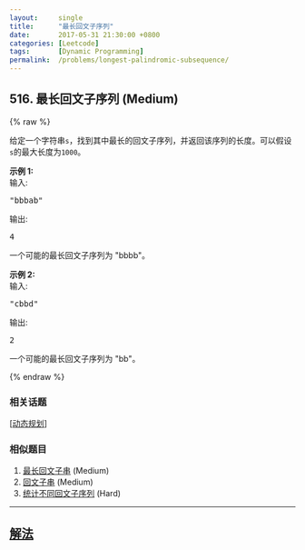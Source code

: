 ```yaml
---
layout:     single
title:      "最长回文子序列"
date:       2017-05-31 21:30:00 +0800
categories: [Leetcode]
tags:       [Dynamic Programming]
permalink:  /problems/longest-palindromic-subsequence/
---
```


## 516. 最长回文子序列 (Medium)

{% raw %}

<p>给定一个字符串<code>s</code>，找到其中最长的回文子序列，并返回该序列的长度。可以假设<code>s</code>的最大长度为<code>1000</code>。</p>

<p><strong>示例 1:</strong><br>
输入:</p>

<pre>&quot;bbbab&quot;
</pre>

<p>输出:</p>

<pre>4
</pre>

<p>一个可能的最长回文子序列为 &quot;bbbb&quot;。</p>

<p><strong>示例 2:</strong><br>
输入:</p>

<pre>&quot;cbbd&quot;
</pre>

<p>输出:</p>

<pre>2
</pre>

<p>一个可能的最长回文子序列为 &quot;bb&quot;。</p>

{% endraw %}

### 相关话题
  [[动态规划](https://github.com/openset/leetcode/tree/master/tag/dynamic-programming/README.md)]

### 相似题目
  1. [最长回文子串](/problems/longest-palindromic-substring) (Medium)
  1. [回文子串](/problems/palindromic-substrings) (Medium)
  1. [统计不同回文子序列](/problems/count-different-palindromic-subsequences) (Hard)

---

## [解法](https://github.com/openset/leetcode/tree/master/problems/longest-palindromic-subsequence)
